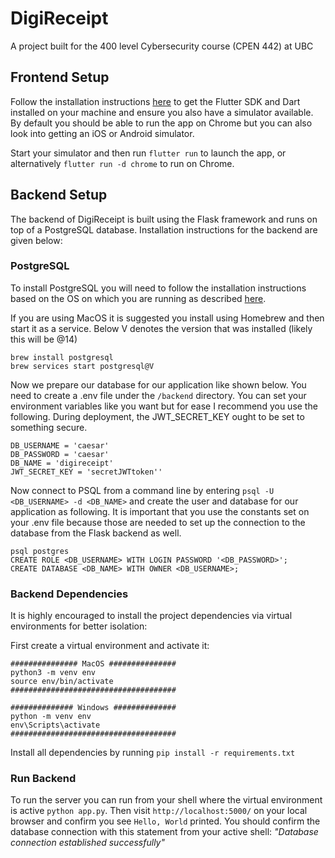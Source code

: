 # DigiReceipt
A project built for the 400 level Cybersecurity course (CPEN 442) at UBC

## Frontend Setup
Follow the installation instructions [here](https://flutter.dev/?gad_source=1&gclid=Cj0KCQjw2a6wBhCVARIsABPeH1vYbEcEqSg32x7elmsDfcpha2lXGbhK-wa9UCYa9u3dh7X8fG5hbQ0aApkFEALw_wcB&gclsrc=aw.ds) to get the Flutter SDK and Dart installed on your machine and ensure you also have a simulator available. By default you should be able to run the app on Chrome but you can also look into getting an iOS or Android simulator.

Start your simulator and then run `flutter run` to launch the app, or alternatively `flutter run -d chrome` to run on Chrome.

## Backend Setup
The backend of DigiReceipt is built using the Flask framework and runs on top of a PostgreSQL database. Installation instructions for the backend are given below:

### PostgreSQL
To install PostgreSQL you will need to follow the installation instructions based on the OS on which you are running as described [here](https://www.postgresql.org/download/).

If you are using MacOS it is suggested you install using Homebrew and then start it as a service. Below V denotes the version that was installed (likely this will be @14)

```
brew install postgresql
brew services start postgresql@V
```

Now we prepare our database for our application like shown below. You need to create a .env file under the `/backend` directory. You can set your environment variables like you want but for ease I recommend you use the following. During deployment, the JWT_SECRET_KEY ought to be set to something secure.

```
DB_USERNAME = 'caesar'
DB_PASSWORD = 'caesar'
DB_NAME = 'digireceipt'
JWT_SECRET_KEY = 'secretJWTtoken''
```

Now connect to PSQL from a command line by entering `psql -U <DB_USERNAME> -d <DB_NAME>` and create the user and database for our application as following. It is important that you use the constants set on your .env file because those are needed to set up the connection to the database from the Flask backend as well.

```
psql postgres
CREATE ROLE <DB_USERNAME> WITH LOGIN PASSWORD '<DB_PASSWORD>';
CREATE DATABASE <DB_NAME> WITH OWNER <DB_USERNAME>;
```

### Backend Dependencies
It is highly encouraged to install the project dependencies via virtual environments for better isolation:

First create a virtual environment and activate it:

```
############### MacOS ###############
python3 -m venv env
source env/bin/activate
#####################################

############## Windows ##############
python -m venv env
env\Scripts\activate
#####################################
```

Install all dependencies by running `pip install -r requirements.txt`

### Run Backend
To run the server you can run from your shell where the virtual environment is active `python app.py`. Then visit `http://localhost:5000/` on your local browser and confirm you see `Hello, World` printed.
You should confirm the database connection with this statement from your active shell: *"Database connection established successfully"*

